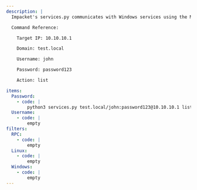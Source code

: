 ```yaml
---
description: |
  Impacket's services.py communicates with Windows services using the MSRPC interface. It can perform many different actions on any service.

  Command Reference:

  	Target IP: 10.10.10.1

  	Domain: test.local

  	Username: john

  	Password: password123

  	Action: list

items:
  Password:
    - code: |
        python3 services.py test.local/john:password123@10.10.10.1 list
  Username:
    - code: |
        empty
filters:
  RPC:
    - code: |
        empty
  Linux:
    - code: |
        empty
  Windows:
    - code: |
        empty
---
```

